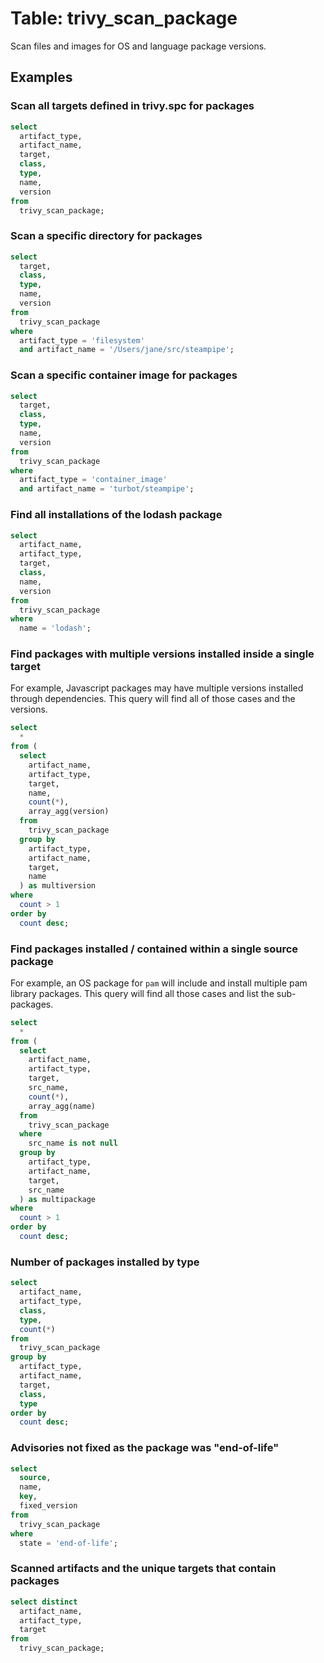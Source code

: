 # Table: trivy_scan_package

Scan files and images for OS and language package versions.

## Examples

### Scan all targets defined in trivy.spc for packages

```sql
select
  artifact_type,
  artifact_name,
  target,
  class,
  type,
  name,
  version
from
  trivy_scan_package;
```

### Scan a specific directory for packages

```sql
select
  target,
  class,
  type,
  name,
  version
from
  trivy_scan_package
where
  artifact_type = 'filesystem'
  and artifact_name = '/Users/jane/src/steampipe';
```

### Scan a specific container image for packages

```sql
select
  target,
  class,
  type,
  name,
  version
from
  trivy_scan_package
where
  artifact_type = 'container_image'
  and artifact_name = 'turbot/steampipe';
```

### Find all installations of the lodash package

```sql
select
  artifact_name,
  artifact_type,
  target,
  class,
  name,
  version
from
  trivy_scan_package
where
  name = 'lodash';
```

### Find packages with multiple versions installed inside a single target

For example, Javascript packages may have multiple versions installed through
dependencies. This query will find all of those cases and the versions.

```sql
select
  *
from (
  select
    artifact_name,
    artifact_type,
    target,
    name,
    count(*),
    array_agg(version)
  from
    trivy_scan_package
  group by
    artifact_type,
    artifact_name,
    target,
    name
  ) as multiversion
where
  count > 1
order by
  count desc;
```

### Find packages installed / contained within a single source package

For example, an OS package for `pam` will include and install multiple pam
library packages. This query will find all those cases and list the
sub-packages.

```sql
select
  *
from (
  select
    artifact_name,
    artifact_type,
    target,
    src_name,
    count(*),
    array_agg(name)
  from
    trivy_scan_package
  where
    src_name is not null
  group by
    artifact_type,
    artifact_name,
    target,
    src_name
  ) as multipackage
where
  count > 1
order by
  count desc;
```

### Number of packages installed by type

```sql
select
  artifact_name,
  artifact_type,
  class,
  type,
  count(*)
from
  trivy_scan_package
group by
  artifact_type,
  artifact_name,
  target,
  class,
  type
order by
  count desc;
```

### Advisories not fixed as the package was "end-of-life"

```sql
select
  source,
  name,
  key,
  fixed_version
from
  trivy_scan_package
where
  state = 'end-of-life';
```

### Scanned artifacts and the unique targets that contain packages

```sql
select distinct
  artifact_name,
  artifact_type,
  target
from
  trivy_scan_package;
```
